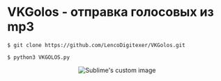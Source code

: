 # VKGolos - отправка голосовых из mp3
    $ git clone https://github.com/LencoDigitexer/VKGolos.git
    
    $ python3 VKGOLOS.py
    
<p align="center">
  <img src="" alt="Sublime's custom image"/>
</p>
